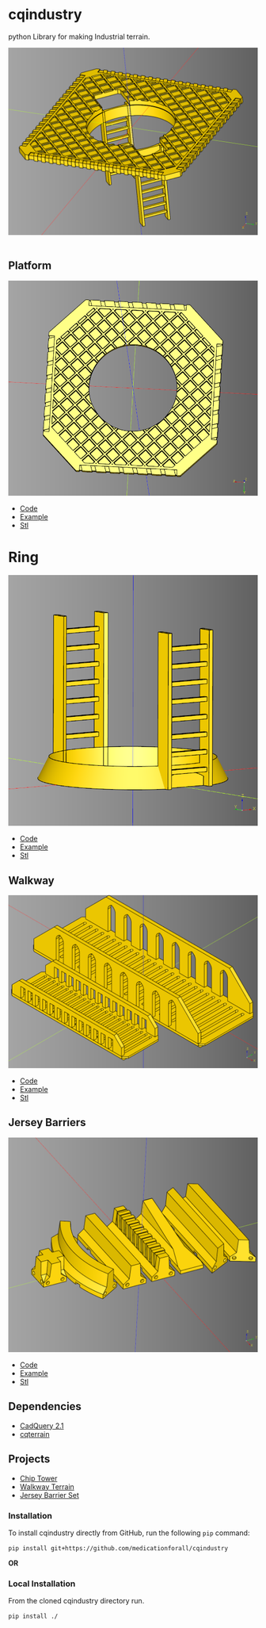 # cqindustry
python Library for making Industrial terrain.

![](./documentation/image/03.png)<br /><br />

## Platform
![](./documentation/image/02.png)<br />

* [Code](./src/cqindustry/Platform.py)
* [Example](./example/platformExample.py)
* [Stl](.stl/platform_alt.stl)

# Ring
![](./documentation/image/04.png)<br />

* [Code](./src/cqindustry/Ring.py)
* [Example](./example/ring.py)
* [Stl](.stl/ring.stl)


## Walkway
![](./documentation/image/05.png)<br />

* [Code](./src/cqindustry/Walkway.py)
* [Example](./example/walkway.py)
* [Stl](.stl/walkway.stl)

## Jersey Barriers
![](./documentation/image/08.png)

* [Code](./src/cqindustry/Barrier.py)
* [Example](./example/barrier_greebled.py)
* [Stl](.stl/barrier_detailed.stl)

## Dependencies
* [CadQuery 2.1](https://github.com/CadQuery/cadquery)
* [cqterrain](https://github.com/medicationforall/cqterrain)

## Projects
* [Chip Tower](https://miniforall.com/chiptower) 
* [Walkway Terrain](https://miniforall.com/walkways)
* [Jersey Barrier Set](https://miniforall.com/jerseybarriers)


### Installation
To install cqindustry directly from GitHub, run the following `pip` command:

	pip install git+https://github.com/medicationforall/cqindustry

**OR**

### Local Installation
From the cloned cqindustry directory run.

	pip install ./
